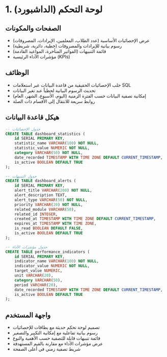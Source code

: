 # 1. لوحة التحكم (الداشبورد)

## الصفحات والمكونات
- عرض الإحصائيات الأساسية (عدد الطلاب، المعلمين، الإيرادات، المصروفات)
- رسوم بيانية للإيرادات والمصروفات (خطية، دائرية، شريطية)
- قائمة التنبيهات (الفواتير المتأخرة، المواعيد القادمة)
- مؤشرات الأداء الرئيسية (KPIs)

## الوظائف
- جلب الإحصائيات الحقيقية من قاعدة البيانات عبر استعلامات SQL
- تحديث الرسوم البيانية لحظياً عند تغير البيانات
- إمكانية تصفية البيانات حسب الفترة الزمنية (اليوم، الأسبوع، الشهر، العام)
- روابط سريعة للانتقال إلى الأقسام ذات الصلة

## هيكل قاعدة البيانات
```sql
-- جدول الإحصائيات
CREATE TABLE dashboard_statistics (
    id SERIAL PRIMARY KEY,
    statistic_name VARCHAR(100) NOT NULL,
    statistic_value NUMERIC NOT NULL,
    category VARCHAR(50) NOT NULL,
    date_recorded TIMESTAMP WITH TIME ZONE DEFAULT CURRENT_TIMESTAMP,
    is_active BOOLEAN DEFAULT TRUE
);

-- جدول التنبيهات
CREATE TABLE dashboard_alerts (
    id SERIAL PRIMARY KEY,
    alert_title VARCHAR(200) NOT NULL,
    alert_description TEXT,
    alert_type VARCHAR(50) NOT NULL,
    priority VARCHAR(20) NOT NULL,
    related_module VARCHAR(50),
    related_id INTEGER,
    created_at TIMESTAMP WITH TIME ZONE DEFAULT CURRENT_TIMESTAMP,
    expires_at TIMESTAMP WITH TIME ZONE,
    is_read BOOLEAN DEFAULT FALSE,
    is_active BOOLEAN DEFAULT TRUE
);

-- جدول مؤشرات الأداء
CREATE TABLE performance_indicators (
    id SERIAL PRIMARY KEY,
    indicator_name VARCHAR(100) NOT NULL,
    indicator_value NUMERIC NOT NULL,
    target_value NUMERIC,
    unit VARCHAR(20),
    category VARCHAR(50),
    period VARCHAR(20),
    date_recorded TIMESTAMP WITH TIME ZONE DEFAULT CURRENT_TIMESTAMP,
    is_active BOOLEAN DEFAULT TRUE
);
```

## واجهة المستخدم
- تصميم لوحة تحكم حديثة مع بطاقات للإحصائيات
- رسوم بيانية تفاعلية مع إمكانية التكبير والتصغير
- قائمة تنبيهات قابلة للتصفية حسب الأهمية والنوع
- عرض مؤشرات الأداء مع مقارنة بالقيم المستهدفة
- شريط تصفية زمني في أعلى الصفحة
